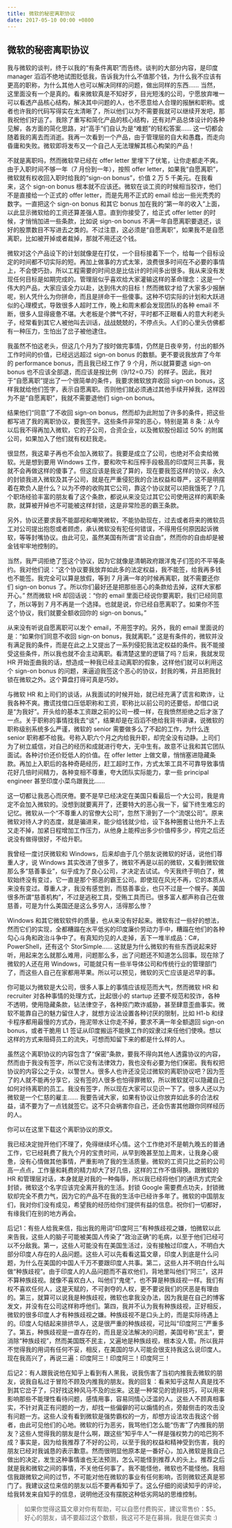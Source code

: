 ```yaml
---
title: 微软的秘密离职协议
date: 2017-05-10 00:00 +0800
---
```


## 微软的秘密离职协议

我与微软的谈判，终于以我的“有条件离职”而告终。谈判的大部分内容，是印度 manager 滔滔不绝地试图贬低我，告诉我为什么不值那个钱，为什么我不应该有更高的职称，为什么其他人也可以解决同样的问题，做出同样的东西…… 当然，这里面没有一个是真的。看来微软真是不知好歹，目光短浅的公司，宁愿放弃唯一可以看透产品核心结构，解决其中问题的人，也不愿意给人合理的报酬和职称。或者也许我的代码写得实在太清晰了，所以他们以为不需要我就可以继续开发吧，那我祝他们好运了。我除了重写和简化产品的核心结构，还有对产品总体设计的各种见解，各方面的简化思路，对“高手”们自认为是“难题”的轻松答案…… 这一切都会随着我的离去而消逝。我再一次看到一个产品，由于管理层的自大和愚蠢，而走向昏庸和失败。微软即将发布又一个自己人无法理解其核心构架的产品！

不就是离职吗，然而微软早已经在 offer letter 里埋下了伏笔，让你走都走不爽。由于入职时间不够一年（7 月份到一年），按照 offer letter，如果我“自愿离职”，微软就有权收回入职时给我的“sign-on bonus”，价值 2 万 5 千美元。在我看来，这个 sign-on bonus 根本就不应该还。微软在谈工资的时候相当狡诈，他们不是直接给一个正式的 offer letter，而是先用不正式的 email 给出一些光秃秃的数字。一直把这个 sign-on bonus 和其它 bonus 加在我的“第一年的收入”上面，以此显示微软给的工资还算差强人意。直到你接受了，给正式 offer letter 的时候，才悄悄加进一些条款，比如说 sign-on bonus 不满一年自愿离职要退还，谈好的股票数目不写进去之类的。不过注意，这必须是“自愿离职”，如果我不是自愿离职，比如被开掉或者裁掉，那就不用还这个钱。

微软对这个产品设下的计划就像是在打仗，一个目标接着下一个，给每一个目标设定的时间都不切实际的短。再加上做事的方式太笨，浪费很多时间在不必要的事情上，不会使巧劲，所以工程需要的时间总是比估计的时间多出很多。我从来没有发现任何目标是如期完成的。管理层似乎喜欢给大家灌输这样的革命理念：这是一个伟大的产品，大家应该全力以赴，达到伟大的目标！然而微软才给了大家多少报酬呢，别人凭什么为你拼命，而且是拼命干一些傻事。这种不切实际的计划和大跃进似的心理模式，导致很多人超时工作，晚上和周末都会发现团队的各种 email 不断，很多人显得疲惫不堪。大老板是个脾气不好，平时都不正眼看人的意大利老头子，经常看到其它人被他叫去训话，战战兢兢的，不停点头。人们的心里头仿佛都有一种压力，生怕出了岔子被他逮住。

我虽然不怕这老头，但这几个月为了按时做完事情，仍然是日夜辛劳，付出的额外工作时间的价值，已经远远超过 sign-on bonus 的数额。更不要说我放弃了今年的 performance bonus，而且我已经工作了 9 个月，所以就算要退 sign-on bonus 也不应该全部退，而应该是按比例（9/12=0.75）的样子。因此，我对于“自愿离职”提出了一个很简单的条件，我要求微软放弃收回 sign-on bonus，这样我就给他们签字，表示自愿离职。否则他们就必须通过其他手续开掉我，这样因为不是“自愿离职”，我就不需要退他们 sign-on bonus。

结果他们“同意”了不收回 sign-on bonus，然而却为此附加了许多的条件，把这些都写进了我的离职协议，要我签字。这些条件非常的恶心，特别是第 8 条：从今以后我不得再加入微软，它的子公司，合资企业，以及微软股份超过 50% 的附属公司，如果加入了他们就有权赶我走。



很显然，我这辈子再也不会加入微软了。我要是成立了公司，也绝对不会卖给微软。光是想到要用 Windows 工作，要和吹牛和压榨手段极高的印度阿三共事，我就不会再做这样的傻事了。但这应该是我说了算的，现在要我签这样的协议，永久的封锁我进入微软及其子公司，就是在严重侵犯我的合法权益和尊严，这不是明摆着在欺负人是什么？以为不停的收购其它公司，靠这个协议就可以把我饿死了？几个职场经验丰富的朋友看了这个条款，都说从来没见过其它公司使用这样的离职条款，就算被开掉也不可能被这样封锁，这是非常险恶的霸王条款。

另外，协议还要求我不能鄙视和嘲笑微软，不能协助现在，过去或者将来的微软员工对公司提出抱怨或者顾虑，承认微软没有犯任何错误，不得用任何原因起诉微软，等等封嘴协议。由此可见，虽然美国有所谓“言论自由”，然而你的自由却是被金钱牢牢地控制的。

当然，我严词拒绝了签这个协议，因为它就像是清朝政府跟洋鬼子们签的不平等条约。我对他们说：“这个协议要我放弃如此多的法定权益，我不能签，给我再多钱也不能签。我完全可以算是放假，等到 7 月满一年的时候再离职，就不需要还你们 sign-on bonus 了。所以你们最好还是把那些恶心的条款给去掉，这样大家都开心。” 然而微软 HR 却回话说：“你的 email 里面已经说你要离职，我们已经同意了，所以等到 7 月不再是一个选择。也就是说，你已经自愿离职了。如果你不签这个协议，我们就要全额收回你的 sign-on bonus。”

从来没有听说自愿离职可以发个 email，不用签字的。另外，我的 email 里面说的是：“如果你们同意不收回 sign-on bonus，我就离职。” 这是有条件的，微软并没有满足我的条件，而是在此之上又提出了一系列侵犯我法定权益的条件。我不能接受这些条件，所以我也就不会主动离职。看清楚这里的逻辑了吗？后来，我就发现 HR 开始歪曲我的话，想造成一种我已经主动离职的假象，这样他们就可以利用这个 sign-on bonus 的问题，来逼迫我签这个恶心的协议，封我的嘴，并且把我封锁在微软之外。这个算盘打得可真是巧妙。

与微软 HR 和上司们的谈话，从我面试的时候开始，就已经充满了谎言和欺诈，让我各种不爽。撒谎找借口压低职称和工资，职称比以前公司的还要低，却借口说是“为我好”。开头给的基本工资跟之前的公司一模一样，在我愤然拒绝之后才涨了一点。关于职称的事情找我去“谈”，结果却是在滔滔不绝给我背书讲课，说微软的职称级别系统多么严谨，微软的 senior 需要做多么了不起的工作，为什么连 senior 职称都不给我。号称入职六个月之内给我升职，却完全没有动静。上司们为了树立威信，对自己的经历和成就进行夸大，无中生有。故意不让我和其它团队面试。各种讨价还价贬低人的价值。在 offer letter 上做文章，悄悄塞进隐藏条款。再加上入职后的各种奇葩经历，赶工超时工作，方式太笨工具不可靠导致事情花好几倍时间精力，各种变相不尊重，夸大团队实际能力，拿一些 principal engineer 甚至印度小菜鸟跟我比……

这一切都让我恶心而厌倦。要不是早已经决定在美国只看最后一个大公司，我是肯定不会加入微软的。没想到就要离开了，还要特大的恶心我一下，留下终生难忘的记忆。微软从一个“不尊重人的官僚大公司”，忽然下滑到了一个“流氓公司”。原来微软对待人才的态度，就是骗进来，能少给钱就少给，设下各种圈套让他升不上去又走不掉，加紧日程增加工作压力，从他身上能榨出多少价值榨多少，榨完之后还说没有做得很好，不给升职。

我曾经一度讨厌微软和 Windows，后来却由于几个朋友说微软的好话，说他们尊重人才，说 Windows 其实改进了很多了，微软不再是以前的微软，又看到微软做那么多“慈善事业”，似乎成为了良心公司，才决定去试试。今天我终于明白了，微软始终没有变过，它一直是那个邪恶的霸王公司。即使现在风光不再，它的本质从来没有变过。尊重人才，我没有感觉到，而慈善事业，也只不过是一个幌子。美国很多所谓“慈善机构”，不过是逃税工具，受贿工具而已。很多富人都声称自己在做慈善，可是为什么美国还是这么多穷人，活得那么惨？

Windows 和其它微软软件的质量，也从来没有好起来。微软有过一些好的想法，然而它们的实现，全都糟蹋在水平低劣的印度廉价劳动力手中，糟蹋在他们的各种勾心斗角和政治斗争中了。有真知灼见的人走掉，丢下一堆半成品：C#，PowerShell，还有这个 StorSimple…… 这就是为什么微软的有些东西说起来好听，用起来怎么就那么难用，问题那么多，出了问题还不知道怎么回事。现在除了微软的人还在用 Windows，可能就只有一些半导体公司和传统行业的管理部门了，而这些人自己在家都用苹果。所以可以预见，微软的灭亡应该是迟早的事。

你可能以为微软是大公司，很多人事上的事情应该规范而大气，然而微软 HR 和 recruiter 对各种事情的处理方式，比起很小的 startup 还要不规范和狡诈，各种不透明，使用隐藏条款，钻法律空子，各种抠门欺诈威胁，甚至肆意歪曲事实。微软不能靠自己的魅力留住人才，就想方设法设置各种讨厌的限制，比如 H1-b 和绿卡程序都用最慢的方式办，拖泥带水让你走不掉，要求不满一年全额退回 sign-on bonus，或者干脆用 L1 签证从印度搬运不能换工作的奴隶过来任他们使唤。想以这样的方式来阻碍员工的流失，可想而知留下来的都是什么样的人。

虽然这个离职协议的内容包含了“保密”条款，要我不得向其他人透露协议的内容，然而由于我没有签字，所以它没有法律效力，我也没有必要为他们保密。我有权把协议的内容公之于众，以警世人。很多人也许还没见过微软的离职协议吧？因为签了的人就不能再分享它，没有签的人很多也怕得罪微软，所以微软就可以隐藏自己如何对待离职的员工。我没有签字，所以现在大家可以见识一下了。很多人还以为微软是一个仁慈的雇主…… 我要告诫大家，如果有协议让你放弃如此多的合法权益，请不要为了一点钱就签它。这不只会祸害你自己，还会伤害其他跟你同样经历的人。

你可以在这里下载这个离职协议的原文。

我已经决定抛开他们不理了，免得继续坏心情。这个工作绝对不是朝九晚五的普通工作，它已经耗费了我九个月的宝贵时间，从早到晚甚至加上周末，让我身心疲惫，没有心情做其他事情，严重影响了我的生活质量。微软的工资只比之前的公司高一点点，工作量和耗费的精力却大了好几倍，这样的工作不值得换。跟微软的 HR 和管理层对话，本身就是对我的一种侮辱，所以我已经将他们的通讯方式完全封锁，微软这个名字应该完全离开我的生活。封锁 Google 需要费点功夫，封锁微软却完全不费力气，因为它的产品不在我的生活中已经许多年了。微软的中国朋友们，我对你们没有成见，希望我的经历给你们提供有益的信息。祝你们一切都好，有缘我们在别的地方再会。

后记1：有些人给我来信，指出我的用词“印度阿三”有种族歧视之嫌，怕微软以此来告我，这些人的脑子可能被美国人传染了“政治正确”的毛病，以至于他们已经可以不分敌我。第一，这些人可能没有在美国生活过，没有接触过印度人，不明白大部分印度人存在的人品问题。这些人可以先看看这篇文章，印度人到底是什么问题，为什么在美国的中国人千万不要跟印度人共事。第二，这些人并不明白什么叫做“种族歧视”。由于印度人的人品问题而不喜欢他们，背地里叫他们“阿三”，这并不算种族歧视。就像不喜欢白人，叫他们“鬼佬”，也不算是种族歧视一样。我们有权不喜欢任何人，这是天赋的，不可剥夺的人权，更不要说我们的厌恶是有理由的。第三，就算可以说我是种族歧视，微软也拿我没办法，因为我是在自己的博客发文，并没有在公司这样称呼他们。第四，我并不认为我有种族歧视，正好相反，微软的很多印度人才有种族歧视之嫌。种族歧视不是口头上的，而是实际待遇上的。印度人勾结起来排挤华人，这是很严重的种族歧视，可比叫“印度阿三”严重多了。第五，种族歧视是一直存在的，而且是没法解决的问题，美国号称“民主”，要消除“种族歧视”，然而美国既不民主，又遍地是种族歧视，根本没人管。所以我并不觉得我的用词有任何不妥，相反，在美国的华人可能会很支持我这么说印度人。现在我高兴了，再说三遍：印度阿三！印度阿三！印度阿三！

后记2：有人跟我说他在知乎上看到有人黑我，说我伤害了当初内推我去微软的朋友，说我自私过于冒险不顾及内推我的朋友。我的回复：看来知乎这帮人真是找不到其它岔子了，只好找这种风马不及的出来。这是一种常见的诡辩技巧，可以用来影响那些不能理性看待问题，感情用事，容易同情心泛滥的人。这些人不顾真相事实，不针对真正有问题的一方，却找一些偏僻的可以煽情的点，旁敲侧击的攻击没有问题一方。这些人没有看到微软是强势霸权的一方，却想方设法攻击我这个弱者，由此可见他们的心地。微软的行为恶劣，我骂他们怎么能“伤害”了内推我的朋友？这些人觉得我的朋友是什么啊，跟这些“知乎牛人”一样是强权势力的哈巴狗不成？事实是，因为给我推荐了不好的公司，以至于我的权益和精神受到伤害，我的朋友已经对我诚恳的表示歉意。然而很明显他原本是一番好心，加入微软是我自己做出的决定，发生这种事情谁也无法预测，怎么可能怪到推荐人的头上。推荐之后就是我和微软之间的事情，不关他任何事了。我不能怪他，微软也不能怪他。我相信我跟微软之间的过节，不可能对他在微软的事业有任何影响，否则微软还真是邪门了。我建议这位来信的朋友以后不要再看知乎了。这么仔细的阅读知乎的评论，给我转发来自知乎的信息，说明他还没有摆脱这种低劣网站的思维控制。

>如果你觉得这篇文章对你有帮助，可以自愿付费购买，建议零售价：$5。好心的朋友，请不要超过这个数额，我这可不是在募捐，我是在做买卖 :)